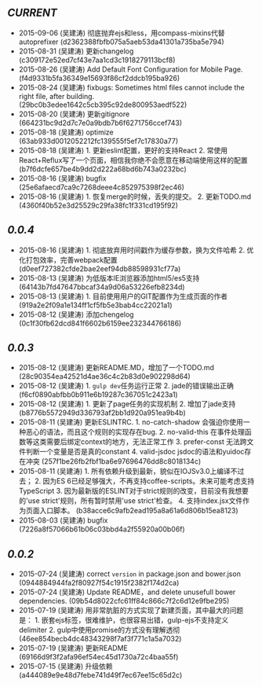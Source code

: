        
*CURRENT*
---    
- 2015-09-06 (吴建涛) 彻底抛弃ejs和less，用compass-mixins代替autoprefixer  (d2362388fbfb075a5aeb53da41301a735ba5e794)
- 2015-08-31 (吴建涛) 更新changelog  (c309172e52ed7cf43e7aa1cd3c1918279113bcf8)
- 2015-08-26 (吴建涛) Add Default Font Configuration for Mobile Page.  (f4d9331b5fa36349e15693f86cf2ddcb195ba926)
- 2015-08-24 (吴建涛) fixbugs:   Sometimes html files cannot include the right file, after building.  (29bc0b3edee1642c5cb395c92de800953aedf522)
- 2015-08-20 (吴建涛) 更新gitignore  (664231bc9d2d7c7e0a9bdb7b6f6271756ccef743)
- 2015-08-18 (吴建涛) optimize  (63ab933d0012052212fc139555f5ef7c17830a77)
- 2015-08-18 (吴建涛) 1. 更新eslint配置，更好的支持React 2. 常使用React+Reflux写了一个页面，相信我你绝不会愿意在移动端使用这样的配置  (b7f6dcfe657be4b9dd2d222a68bd6b743a0232bc)
- 2015-08-16 (吴建涛) bugfix  (25e6afaecd7ca9c7268deee4c852975398f2ec46)
- 2015-08-16 (吴建涛) 1. 恢复merge的时候，丢失的提交。 2. 更新TODO.md  (4360f40b52e3d25529c29fa38fc1f331cd195f92)
           
*0.0.4*
---    
- 2015-08-16 (吴建涛) 1. 彻底放弃用时间戳作为缓存参数，换为文件哈希 2. 优化打包效率，完善webpack配置  (d0eef727382cfde2bae2eef94db88598931cf77a)
- 2015-08-13 (吴建涛) 为低版本IE浏览器添加html5/es5支持  (64143b7fd47647bbcaf34a9d06a53226efb8234d)
- 2015-08-13 (吴建涛) 1. 目前使用用户的GIT配置作为生成页面的作者  (919a2e2f09a1e134ff1cf5fb5e3bab4cc22021a1)
- 2015-08-12 (吴建涛) 添加chengelog  (0c1f30fb62dcd841f6602b6159ee232344766186)
           
*0.0.3*
---    
- 2015-08-12 (吴建涛) 更新README.MD，增加了一个TODO.md  (28c90354ea42521d4ae36c4c2b83d0e902298d64)
- 2015-08-12 (吴建涛) 1. `gulp dev`任务运行正常 2. jade的错误输出正确  (f6cf0890abfbb0b911e6b19287c367051c2423a1)
- 2015-08-12 (吴建涛) 1. 更新了page任务的实现机制 2. 增加了jade支持  (b8776b5572949d336793af2bb1d920a951ea9b4b)
- 2015-08-11 (吴建涛) 更新ESLINTRC.   1. no-catch-shadow 会强迫你使用一种恶心的语法，而且这个规则的实现存在bug.   2. no-valid-this 在事件处理函数等这类需要后绑定context的地方，无法正常工作   3. prefer-const  无法跨文件判断一个变量是否是真的constant   4. valid-jsdoc   jsdoc的语法和yuidoc存在冲突  (257f1be26fb2fbf1ba6e97696476dd8c8018134c)
- 2015-08-11 (吴建涛) 1. 所有依赖升级到最新，貌似在IOJSv3.0上编译不过去； 2. 因为ES 6已经足够强大，不再支持coffee-scripts。未来可能考虑支持TypeScript 3. 因为最新版的ESLINT对于strict规则的改变，目前没有我想要的'use strict'规则，所有暂时禁用'use strict'检查。 4. 支持index.jsx文件作为页面入口脚本。  (b38acce6c9afb2ead195a8a61a6d806b15ea8123)
- 2015-08-03 (吴建涛) bugfix  (7226a8f57066b61b06c03bbd4a2f55920a00b06f)
           
*0.0.2*
---    
- 2015-07-24 (吴建涛) correct `version` in package.json and bower.json  (0944884944fa2f80927f54c1915f2382f174d2ca)
- 2015-07-24 (吴建涛) Update README，and delete unusefull bower dependencies.  (09b54d8022cfc61ff84c866c7f2c6d12e9fbe295)
- 2015-07-19 (吴建涛) 用非常肮脏的方式实现了新建页面，其中最大的问题是： 1. 嵌套ejs标签，很难维护，也很容易出错，gulp-ejs不支持定义delimiter 2. gulp中使用promise的方式没有理解透彻  (46ee854becb4dc48343298f7af3f771c1a5a7032)
- 2015-07-19 (吴建涛) 更新README  (69166d9f3f2afa96ef54ec45d1730a72c4baa55f)
- 2015-07-15 (吴建涛) 升级依赖  (a444089e9e48d7febe741d49f7ec67ee15c65d2c)
    